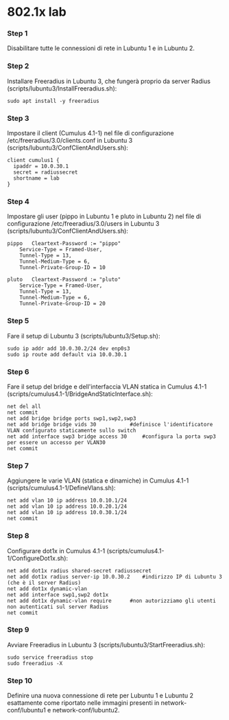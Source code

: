 # 802.1x lab

### Step 1
Disabilitare tutte le connessioni di rete in Lubuntu 1 e in Lubuntu 2.

### Step 2
Installare Freeradius in Lubuntu 3, che fungerà proprio da server Radius (scripts/lubuntu3/InstallFreeradius.sh):

    sudo apt install -y freeradius

### Step 3
Impostare il client (Cumulus 4.1-1) nel file di configurazione /etc/freeradius/3.0/clients.conf in Lubuntu 3 (scripts/lubuntu3/ConfClientAndUsers.sh):

    client cumulus1 {
	  ipaddr = 10.0.30.1
	  secret = radiussecret
	  shortname = lab
    }

### Step 4
Impostare gli user (pippo in Lubuntu 1 e pluto in Lubuntu 2) nel file di configurazione /etc/freeradius/3.0/users in Lubuntu 3 (scripts/lubuntu3/ConfClientAndUsers.sh):

    pippo	Cleartext-Password := "pippo"
		Service-Type = Framed-User,
		Tunnel-Type = 13,
		Tunnel-Medium-Type = 6,
		Tunnel-Private-Group-ID = 10

    pluto	Cleartext-Password := "pluto"
		Service-Type = Framed-User,
		Tunnel-Type = 13,
		Tunnel-Medium-Type = 6,
		Tunnel-Private-Group-ID = 20

### Step 5
Fare il setup di Lubuntu 3 (scripts/lubuntu3/Setup.sh):

    sudo ip addr add 10.0.30.2/24 dev enp0s3
    sudo ip route add default via 10.0.30.1

### Step 6
Fare il setup del bridge e dell'interfaccia VLAN statica in Cumulus 4.1-1 (scripts/cumulus4.1-1/BridgeAndStaticInterface.sh):

    net del all
    net commit
    net add bridge bridge ports swp1,swp2,swp3
    net add bridge bridge vids 30			#definisce l'identificatore VLAN configurato staticamente sullo switch
    net add interface swp3 bridge access 30		#configura la porta swp3 per essere un accesso per VLAN30
    net commit

### Step 7
Aggiungere le varie VLAN (statica e dinamiche) in Cumulus 4.1-1 (scripts/cumulus4.1-1/DefineVlans.sh):

    net add vlan 10 ip address 10.0.10.1/24
    net add vlan 10 ip address 10.0.20.1/24
    net add vlan 10 ip address 10.0.30.1/24
    net commit

### Step 8
Configurare dot1x in Cumulus 4.1-1 (scripts/cumulus4.1-1/ConfigureDot1x.sh):

    net add dot1x radius shared-secret radiussecret
    net add dot1x radius server-ip 10.0.30.2	#indirizzo IP di Lubuntu 3 (che è il server Radius)
    net add dot1x dynamic-vlan
    net add interface swp1,swp2 dot1x
    net add dot1x dynamic-vlan require		#non autorizziamo gli utenti non autenticati sul server Radius
    net commit

### Step 9
Avviare Freeradius in Lubuntu 3 (scripts/lubuntu3/StartFreeradius.sh):

    sudo service freeradius stop
    sudo freeradius -X

### Step 10
Definire una nuova connessione di rete per Lubuntu 1 e Lubuntu 2 esattamente come riportato nelle immagini presenti in network-conf/lubuntu1 e network-conf/lubuntu2.